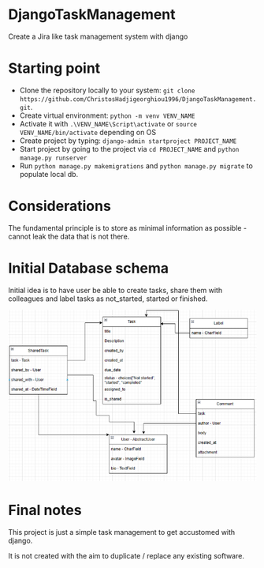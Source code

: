 # DjangoTaskManagement
Create a Jira like task management system with django

# Starting point
- Clone the repository locally to your system: `git clone https://github.com/ChristosHadjigeorghiou1996/DjangoTaskManagement.git`.
- Create virtual environment: `python -m venv VENV_NAME`
- Activate it with `.\VENV_NAME\Script\activate` or `source VENV_NAME/bin/activate` depending on OS
- Create project by typing: `django-admin startproject PROJECT_NAME`
- Start project by going to the project via `cd PROJECT_NAME` and `python manage.py runserver`
- Run `python manage.py makemigrations` and `python manage.py migrate` to populate local db.

# Considerations
The fundamental principle is to store as minimal information as possible - cannot leak the data that is not there.

# Initial Database schema
Initial idea is to have user be able to create tasks, share them with colleagues and label tasks as not_started, started or finished.

![First version of database schema](src/db_schemas/database_schema_version_1.png)

# Final notes
This project is just a simple task management to get accustomed with django.

It is not created with the aim to duplicate / replace any existing software.